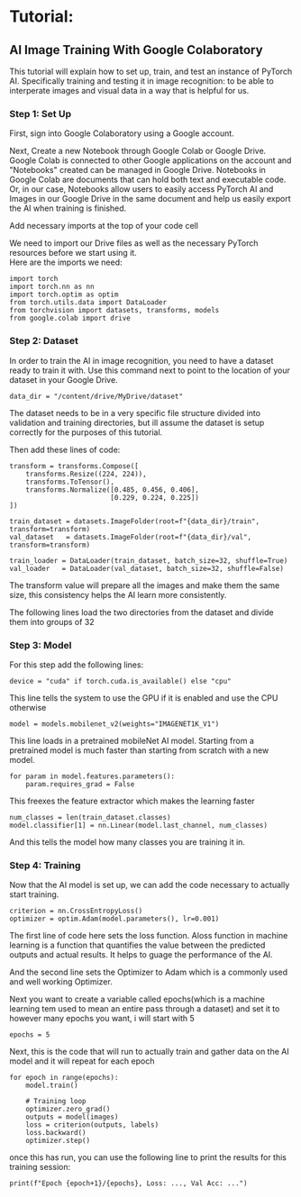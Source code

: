 ---
---
# Tutorial:  
## AI Image Training With Google Colaboratory  
This tutorial will explain how to set up, train, and test an instance of PyTorch AI. Specifically training and testing it in image recognition: to be able to interperate images and visual data in a way that is helpful for us.
### Step 1: Set Up  
  First, sign into Google Colaboratory using a Google account.  
  
  Next, Create a new Notebook through Google Colab or Google Drive. Google Colab is connected to other Google applications on the account and "Notebooks" created can be managed in Google Drive. Notebooks in Google Colab are documents that can hold both text and executable code. Or, in our case, Notebooks allow users to easily access PyTorch AI and Images in our Google Drive in the same document and help us easily export the AI when training is finished.

Add necessary imports at the top of your code cell

We need to import our Drive files as well as the necessary PyTorch resources before we start using it.   
Here are the imports we need:  
```
import torch
import torch.nn as nn
import torch.optim as optim
from torch.utils.data import DataLoader
from torchvision import datasets, transforms, models
from google.colab import drive
```

### Step 2: Dataset
In order to train the AI in image recognition, you need to have a dataset ready to train it with. Use this command next to point to the location of your dataset in your Google Drive.
```
data_dir = "/content/drive/MyDrive/dataset"
```

The dataset needs to be in a very specific file structure divided into validation and training directories, but ill assume the dataset is setup correctly for the purposes of this tutorial.

Then add these lines of code:
```
transform = transforms.Compose([
    transforms.Resize((224, 224)), 
    transforms.ToTensor(), 
    transforms.Normalize([0.485, 0.456, 0.406], 
                         [0.229, 0.224, 0.225])
])

train_dataset = datasets.ImageFolder(root=f"{data_dir}/train", transform=transform)
val_dataset   = datasets.ImageFolder(root=f"{data_dir}/val", transform=transform)

train_loader = DataLoader(train_dataset, batch_size=32, shuffle=True)
val_loader   = DataLoader(val_dataset, batch_size=32, shuffle=False)
```
The transform value will prepare all the images and make them the same size, this consistency helps the AI learn more consistently. 

The following lines load the two directories from the dataset and divide them into groups of 32

### Step 3: Model

For this step add the following lines:
```
device = "cuda" if torch.cuda.is_available() else "cpu"
```
This line tells the system to use the GPU if it is enabled and use the CPU otherwise
```
model = models.mobilenet_v2(weights="IMAGENET1K_V1")
```
This line loads in a pretrained mobileNet AI model. Starting from a pretrained model is much faster than starting from scratch with a new model.
```
for param in model.features.parameters():
    param.requires_grad = False
```
This freexes the feature extractor which makes the learning faster
```
num_classes = len(train_dataset.classes)
model.classifier[1] = nn.Linear(model.last_channel, num_classes)
```
And this tells the model how many classes you are training it in.

### Step 4: Training

Now that the AI model is set up, we can add the code necessary to actually start training.

```
criterion = nn.CrossEntropyLoss()
optimizer = optim.Adam(model.parameters(), lr=0.001)
```
The first line of code here sets the loss function. Aloss function in machine learning is a function that quantifies the value between the predicted outputs and actual results. It helps to guage the performance of the AI.

And the second line sets the Optimizer to Adam which is a commonly used and well working Optimizer.

Next you want to create a variable called epochs(which is a machine learning tem used to mean an entire pass through a dataset) and set it to however many epochs you want, i will start with 5

```
epochs = 5
```
Next, this is the code that will run to actually train and gather data on the AI model and it will repeat for each epoch
```
for epoch in range(epochs):
    model.train()
    
    # Training loop
    optimizer.zero_grad()
    outputs = model(images)
    loss = criterion(outputs, labels)
    loss.backward()
    optimizer.step()
```
once this has run, you can use the following line to print the results for this training session:
```
print(f"Epoch {epoch+1}/{epochs}, Loss: ..., Val Acc: ...")
```